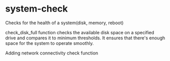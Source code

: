 # system-check
Checks for the health of a system(disk, memory, reboot)

check_disk_full function checks the available disk space on a specified drive and compares it to minimum thresholds. 
It ensures that there's enough space for the system to operate smoothly.

Adding network connectivity check function
